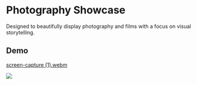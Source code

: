 # Photography Showcase 

Designed to beautifully display photography and films with a focus on visual storytelling.

 ## Demo
[screen-capture (1).webm](https://github.com/user-attachments/assets/4f0d3721-574a-4a54-8137-8d5253173476)

![](https://media.licdn.com/dms/image/v2/D5622AQFBA7ZgCCXs0w/feedshare-shrink_2048_1536/feedshare-shrink_2048_1536/0/1732802805691?e=1735776000&v=beta&t=fO6JQCP1ULLKz8r00Gj9FNMLOFCS0QwQUNLivh7iTQA)

